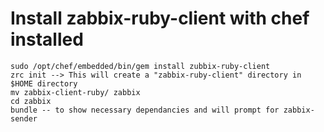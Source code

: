Install zabbix-ruby-client with chef installed
===========
    sudo /opt/chef/embedded/bin/gem install zubbix-ruby-client
    zrc init --> This will create a "zabbix-ruby-client" directory in $HOME directory
    mv zabbix-client-ruby/ zabbix
    cd zabbix
    bundle -- to show necessary dependancies and will prompt for zabbix-sender



